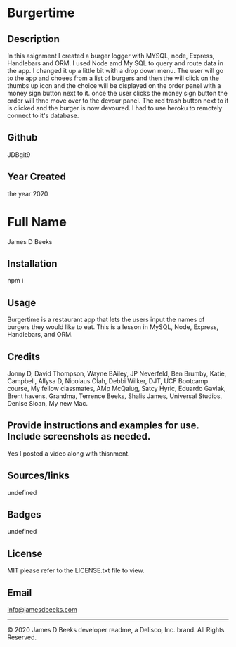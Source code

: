 # Burgertime

## Description
In this asignment I created a burger logger with MYSQL, node, Express, Handlebars and ORM.   I used Node amd My SQL to query and route data in the app. I changed it up a little bit with a drop down menu. The user will go to the app and choees from a list of burgers and then the will click on the thumbs up icon and the choice will be displayed on the order panel with a money sign button next to it. once the user clicks the money sign button the order will thne move over to the devour panel. The red trash button next to it is clicked and the burger is now devoured. I had to use heroku to remotely connect to it's database.

## Github
JDBgit9

## Year Created
the year 2020

# Full Name
James D Beeks

## Installation
npm i

## Usage
Burgertime is a restaurant app that lets the users input the names of burgers they would like to eat. This is a lesson in MySQL, Node, Express, Handlebars, and ORM. 

## Credits
Jonny D, David Thompson, Wayne BAiley, JP Neverfeld, Ben Brumby, Katie, Campbell, Allysa D, Nicolaus Olah, Debbi Wilker, DJT, UCF Bootcamp course, My fellow classmates, AMp McQaiug, Satcy Hyric, Eduardo Gavlak, Brent havens, Grandma, Terrence Beeks, Shalis James, Universal Studios, Denise Sloan, My new Mac. 

## Provide instructions and examples for use. Include screenshots as needed.
Yes I posted a video along with thisnment. 

## Sources/links
undefined

## Badges
undefined

## License 
MIT please refer to the LICENSE.txt file to view.

## Email
info@jamesdbeeks.com


---
© 2020 James D Beeks developer readme, a Delisco, Inc. brand. All Rights Reserved.





    